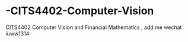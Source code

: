 # -CITS4402-Computer-Vision
 CITS4402 Computer Vision and Financial Mathematics , add me wechat iuww1314

